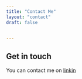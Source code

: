 ```yaml
---
title: "Contact Me"
layout: "contact"
draft: false


---
```


## Get in touch

You can contact me on [linkin](https://www.linkedin.com/in/tyler-valant/)
